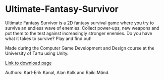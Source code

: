 # Ultimate-Fantasy-Survivor

Ultimate Fantasy Survivor is a 2D fantasy survival game where you try to survive an endless wave of enemies. Collect power-ups, new weapons and put them to the test against increasingly stronger enemies. Do you have what it takes to survive? Play and find out!

Made during the Computer Game Development and Design course at the University of Tartu using Unity.

[Link to download page](https://raikimnd.itch.io/ultimate-fantasy-survivor) 

Authors: Karl-Erik Kanal, Alan Kolk and Raiki Mänd. 
